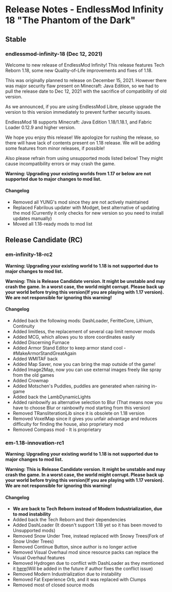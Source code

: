 # Release Notes - EndlessMod Infinity 18 "The Phantom of the Dark"

## Stable
### endlessmod-infinity-18 (Dec 12, 2021)
Welcome to new release of EndlessMod Infinity! This release features Tech Reborn 1.18, some new Quality-of-Life improvements and fixes of 1.18.

This was originally planned to release on December 15, 2021. However there was major security flaw present on Minecraft: Java Edition, so we had to pull the release date to Dec 12, 2021 with the sacrifice of compatibility of old version.

As we announced, if you are using EndlessMod Libre, please upgrade the version to this version immediately to prevent further security issues.

EndlessMod 18 supports Minecraft: Java Edition 1.18/1.18.1, and Fabric Loader 0.12.9 and higher version.

We hope you enjoy this release! We apologize for rushing the release, so there will have lack of contents present on 1.18 release. We will be adding some features from minor releases, if possible!

Also please refrain from using unsupported mods listed below! They might cause incompatibility errors or may crash the game.

**Warning: Upgrading your existing worlds from 1.17 or below are not supported due to major changes to mod list.**

#### Changelog
* Removed all YUNG's mod since they are not actively maintained
* Replaced Fabrilous updater with Modget, best alternative of updating the mod (Currently it only checks for new version so you need to install updates manually)
* Moved all 1.18-ready mods to mod list

## Release Candidate (RC)
### em-infinity-18-rc2
**Warning: Upgrading your existing world to 1.18 is not supported due to major changes to mod list.**

**Warning: This is Release Candidate version. It might be unstable and may crash the game. In a worst case, the world might corrupt. Please back up your world before trying this version(If you are playing with 1.17 version). We are not responsible for ignoring this warning!**

#### Changelog
* Added back the following mods: DashLoader, FeritteCore, Lithium, Continuity
* Added limitless, the replacement of several cap limit remover mods
* Added MCG, which allows you to store coordinates easily
* Added Discerning Furnace
* Added Armor Stand Editor to keep armor stand cool - #MakeArmorStandGreatAgain
* Added WMITAF back
* Added Map Saver, now you can bring the map outside of the game!
* Added Image2Map, now you can use external images freely like spray from the old games
* Added Crowmap
* Added Motschen's Puddles, puddles are generated when raining in-game
* Added back the LambDynamicLights
* Added rainbowify as alternative selection to Blur (That means now you have to choose Blur or rainbowify mod starting from this version)
* Removed TRansliterationLib since it is obsolete on 1.18 version
* Removed VoxelMap since it gives you unfair advantage and reduces difficulty for finding the house, also proprietary mod
* Removed Compass mod - It is proprietary

### em-1.18-innovation-rc1
**Warning: Upgrading your existing world to 1.18 is not supported due to major changes to mod list.**

**Warning: This is Release Candidate version. It might be unstable and may crash the game. In a worst case, the world might corrupt. Please back up your world before trying this version(If you are playing with 1.17 version). We are not responsible for ignoring this warning!**

#### Changelog
* **We are back to Tech Reborn instead of Modern Industrialization, due to mod instability**
* Added back the Tech Reborn and their dependencies
* Added DashLoader (It doesn't support 1.18 yet so it has been moved to Unsupported mods)
* Removed Snow Under Tree, instead replaced with Snowy Trees(Fork of Snow Under Trees)
* Removed Continue Button, since author is no longer active
* Removed Visual Overhaul mod since resource packs can replace the Visual Overhaul features
* Removed Hydrogen due to conflict with DashLoader as they mentioned it [here](https://github.com/alphaqu/DashLoader/issues/35)(Will be added in the future if author fixes the conflict issue)
* Removed Modern Industrialization due to instability
* Removed Fat Experience Orb, and it was replaced with Clumps
* Removed most of closed source mods
